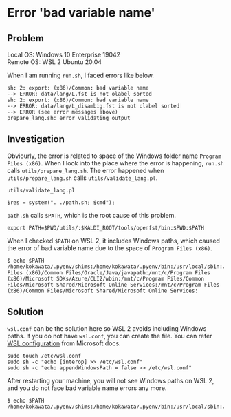 # Error 'bad variable name' 
## Problem
Local OS: Windows 10 Enterprise 19042<br>
Remote OS: WSL 2 Ubuntu 20.04

When I am running `run.sh`, I faced errors like below.
```
sh: 2: export: (x86)/Common: bad variable name
--> ERROR: data/lang/L.fst is not olabel sorted
sh: 2: export: (x86)/Common: bad variable name
--> ERROR: data/lang/L_disambig.fst is not olabel sorted
--> ERROR (see error messages above)
prepare_lang.sh: error validating output
```

## Investigation
Obviourly, the error is related to space of the Windows folder name `Program Files (x86)`. When I look into the place where the error is happening, `run.sh` calls `utils/prepare_lang.sh`. The error happened when `utils/prepare_lang.sh` calls `utils/validate_lang.pl`.

`utils/validate_lang.pl`
```
$res = system(". ./path.sh; $cmd");
```

`path.sh` calls `$PATH`, which is the root cause of this problem.
```
export PATH=$PWD/utils/:$KALDI_ROOT/tools/openfst/bin:$PWD:$PATH
```

When I checked `$PATH` on WSL 2, it includes Windows paths, which caused the error of bad variable name due to the space of `Program Files (x86)`.
```
$ echo $PATH
/home/kokawata/.pyenv/shims:/home/kokawata/.pyenv/bin:/usr/local/sbin:/usr/local/bin:/usr/sbin:/usr/bin:/sbin:/bin:/usr/games:/usr/local/games:/mnt/c/Program Files (x86)/Common Files/Oracle/Java/javapath:/mnt/c/Program Files (x86)/Microsoft SDKs/Azure/CLI2/wbin:/mnt/c/Program Files/Common Files/Microsoft Shared/Microsoft Online Services:/mnt/c/Program Files (x86)/Common Files/Microsoft Shared/Microsoft Online Services:
```

## Solution
`wsl.conf` can be the solution here so WSL 2 avoids including Windows paths. If you do not have `wsl.conf`, you can create the file. You can refer [WSL configuration](https://docs.microsoft.com/en-us/windows/wsl/wsl-config) from Microsoft docs. 

```
sudo touch /etc/wsl.conf
sudo sh -c "echo [interop] >> /etc/wsl.conf"
sudo sh -c "echo appendWindowsPath = false >> /etc/wsl.conf"
```

After restarting your machine, you will not see Windows paths on WSL 2, and you do not face bad variable name errors any more.
```
$ echo $PATH
/home/kokawata/.pyenv/shims:/home/kokawata/.pyenv/bin:/usr/local/sbin:/usr/local/bin:/usr/sbin:/usr/bin:/sbin:/bin:/usr/games:/usr/local/games:/snap/bin:
```
